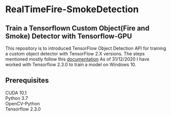 # RealTimeFire-SmokeDetection

## Train a Tensorflown Custom Object(Fire and Smoke) Detector with Tensorflow-GPU

This repository is to introduced TensorFlow Object Detection API for training a custom object detector with TensorFlow 2.X versions. 
The steps mentioned mostly follow this [documentation](https://tensorflow-object-detection-api-tutorial.readthedocs.io/en/latest/training.html#/) As of 31/12/2020 I have worked with Tensorflow 2.3.0 to train a model on Windows 10.

## Prerequisites
CUDA 10.1  <br />
Python 3.7  <br />
OpenCV-Python  <br />
Tensorflow 2.3.0  <br />
